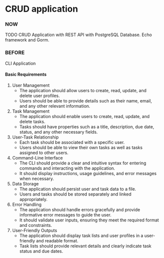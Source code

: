 # CRUD application
### NOW

TODO CRUD Application with REST API with PostgreSQL Database.
Echo framework and Gorm.

### BEFORE
CLI Application

#### Basic Requirements

1. User Management
    - The application should allow users to create, read, update, and delete user profiles.
    - Users should be able to provide details such as their name, email, and any other relevant information.
2. Task Management
    - The application should enable users to create, read, update, and delete tasks.
    - Tasks should have properties such as a title, description, due date, status, and any other necessary fields.
3. User-Task Relationship
    - Each task should be associated with a specific user.
    - Users should be able to view their own tasks as well as tasks assigned to other users.
4. Command-Line Interface
    - The CLI should provide a clear and intuitive syntax for entering commands and interacting with the application.
    - It should display instructions, usage guidelines, and error messages when necessary.
5. Data Storage
    - The application should persist user and task data to a file.
    - Users and tasks should be stored separately and linked appropriately.
6. Error Handling
    - The application should handle errors gracefully and provide informative error messages to guide the user.
    - It should validate user inputs, ensuring they meet the required format and constraints.
7. User-Friendly Outputs
    - The application should display task lists and user profiles in a user-friendly and readable format.
    - Task lists should provide relevant details and clearly indicate task status and due dates.
